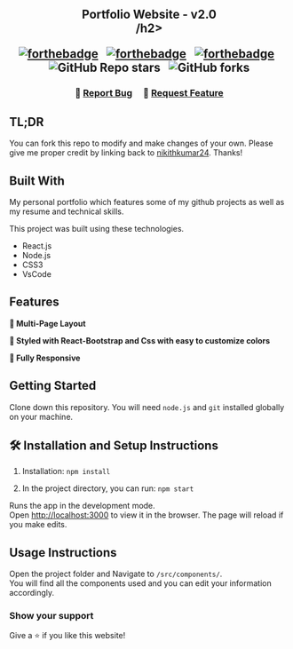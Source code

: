 <h2 align="center">
  Portfolio Website - v2.0<br/>
/h2>


<br/>

<center>

[![forthebadge](https://forthebadge.com/images/badges/built-with-love.svg)](https://forthebadge.com) &nbsp;
[![forthebadge](https://forthebadge.com/images/badges/made-with-javascript.svg)](https://forthebadge.com) &nbsp;
[![forthebadge](https://forthebadge.com/images/badges/open-source.svg)](https://forthebadge.com) &nbsp;
![GitHub Repo stars](https://img.shields.io/github/stars/nikithkumar24/portfolio?color=red&logo=github&style=for-the-badge) &nbsp;
![GitHub forks](https://img.shields.io/github/forks/nikithkumar24/Pportfolio?color=red&logo=github&style=for-the-badge)

</center>

<h3 align="center">
    🔹
    <a href="https://github.com/nikithkumar24/portfolio/issues">Report Bug</a> &nbsp; &nbsp;
    🔹
    <a href="https://github.com/nikithkumar24/portfolio/issues">Request Feature</a>
</h3>

## TL;DR

You can fork this repo to modify and make changes of your own. Please give me proper credit by linking back to [nikithkumar24](https://github.com/nikithkumar24/portfolio). Thanks!

## Built With

My personal portfolio </a> which features some of my github projects as well as my resume and technical skills.<br/>

This project was built using these technologies.

- React.js
- Node.js
- CSS3
- VsCode

## Features

**📖 Multi-Page Layout**

**🎨 Styled with React-Bootstrap and Css with easy to customize colors**

**📱 Fully Responsive**

## Getting Started

Clone down this repository. You will need `node.js` and `git` installed globally on your machine.

## 🛠 Installation and Setup Instructions

1. Installation: `npm install`

2. In the project directory, you can run: `npm start`

Runs the app in the development mode.\
Open [http://localhost:3000](http://localhost:3000) to view it in the browser.
The page will reload if you make edits.

## Usage Instructions

Open the project folder and Navigate to `/src/components/`. <br/>
You will find all the components used and you can edit your information accordingly.

### Show your support

Give a ⭐ if you like this website!

